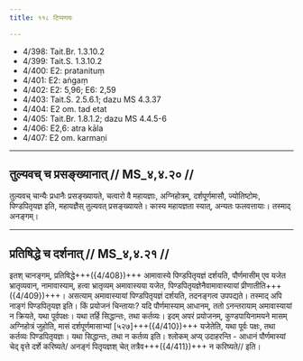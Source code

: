 ```yaml
---
title: ११८ टिप्पणयः

---
```

- 4/398: Tait.Br. 1.3.10.2
- 4/399: Tait.S. 1.3.10.2
- 4/400: E2: pratanituṃ
- 4/401: E2: aṅgaṃ
- 4/402: E2: 5,96; E6: 2,59
- 4/403: Tait.S. 2.5.6.1; dazu MS 4.3.37
- 4/404: E2 om. tad etat
- 4/405: Tait.Br. 1.8.1.2; dazu MS 4.4.5-6
- 4/406: E2,6: atra kāla
- 4/407: E2 om. karmaṇi

____________________________________________


## तुल्यवच् च प्रसङ्ख्यानात् // MS_४,४.२० //

तुल्यवच् चान्यैः प्रधानैः प्रसङ्ख्यायते, चत्वारो वै महायज्ञाः, अग्निहोत्रम्, दर्शपूर्णमासौ, ज्योतिष्टोमः, पिण्डपितृयज्ञ इति, महायज्ञैस् तुल्यवत् प्रसङ्ख्यायते। कास्य महायज्ञता स्यात्, अन्यतः फलवत्तायाः। तस्माद् अनङ्गम्।


____________________________________________


## प्रतिषिद्धे च दर्शनात् // MS_४,४.२१ //

इतश् चानङ्गम्, प्रतिषिद्धे+++({4/408})+++ आमावास्ये पिण्डपितृयज्ञं दर्शयति, पौर्णमासीम् एव यजेत भ्रातृव्यवान्, नामावास्याम्, हत्वा भ्रातृव्यम् अमावास्यया यजेत, पिण्डपितृयज्ञेनैवामावास्यायां प्रीणातीति+++({4/409})+++। असत्याम् अमावास्यायां पिण्डपितृयज्ञं दर्शयति, तदनङ्गत्व उपपद्यते। तस्माद् अपि नाङ्गं पिण्डपितृयज्ञ इति।
किं प्रयोजनं चिन्तायाः? यदि पौर्णमास्याम् आधानम्, ततो ऽनन्तरायाम् अमावास्यायां न क्रियते, यथा पूर्वपक्षः। यथा तर्हि सिद्धान्तः, तथा कर्तव्यः। इदम् अपरं प्रयोजनम्, कुण्डपायिनामयने मासम् अग्निहोत्रं जुहोति, मासं दर्शपूर्णमासाभ्यां [५२७]+++({4/410})+++ यजेतेति, यथा पूर्वः पक्षः, तथा कर्तव्यः पिण्डपितृयज्ञः। यथा सिद्धान्तः, तथा न कर्तव्य इति। श्लोकम् अप्य् उदाहरन्ति -
आधानं पौर्णमास्यां चेद् वृत्ते दर्शे करिष्यते/
अनङ्गं पितृयज्ञश् चेत् तत्रैव+++({4/411})+++ न करिष्यते// इति।